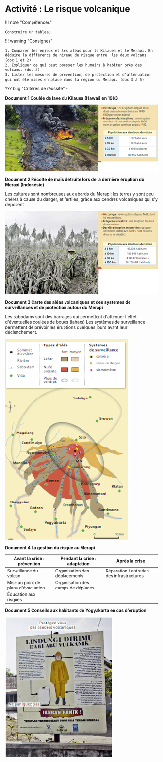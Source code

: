 # Activité : Le risque volcanique

!!! note "Compétences"

    Construire un tableau 

!!! warning "Consignes"

    1. Comparer les enjeux et les aléas pour le Kilauea et le Merapi. En déduire la différence de niveau de risque entre  les deux volcans. (doc 1 et 2)
    2. Expliquer ce qui peut pousser les humains à habiter près des volcans. (doc 2)
    3. Lister les mesures de prévention, de protection et d'atténuation qui ont été mises en place dans la région du Merapi. (doc 3 à 5) 
    
??? bug "Critères de réussite"
    - 



**Document 1 Coulée de lave du Kilauea (Hawaï) en 1983**

![](pictures/eruptionKilauea.png)


**Document 2 Récolte de maïs détruite lors de la dernière éruption du Merapi (Indonésie)**

Les cultures sont nombreuses aux abords du Merapi: les terres y sont peu chères à cause du danger, et fertiles, grâce aux cendres volcaniques qui s'y déposent

![](pictures/eruptionMerapi.png)

**Document 3 Carte des aléas volcaniques et des systèmes de surveillances et de protection autour du Merapi**

Les sabodams sont des barrages qui permettent d'atténuer l'effet d'éventuelles coulées de boues (lahars)
Les systèmes de surveillance permettent de prévoir les éruptions quelques jours avant leur déclenchement.

![](pictures/carteMerapi.png)

**Document 4 La gestion du risque au Merapi**

| Avant la crise : prévention | Pendant la crise : adaptation | Après la crise |
|--|--|--|
| Surveillance du volcan | Organisation des déplacements | Réparation / entretien des infrastructures|
| Mise au point de plans d'évacuation | Organisation des camps de déplacés | |
| Éducation aux risques | | |

**Document 5 Conseils aux habitants de Yogyakarta en cas d'éruption**

![](pictures/afficheConseilEruption.png)